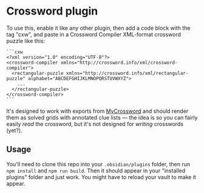 # Crossword plugin

To use this, enable it like any other plugin, then add a code block with the tag "cxw", and paste in a Crossword Compiler XML-format crossword puzzle like this:

    ```cxw
    <?xml version="1.0" encoding="UTF-8"?>
    <crossword-compiler xmlns="http://crossword.info/xml/crossword-compiler">
      <rectangular-puzzle xmlns="http://crossword.info/xml/rectangular-puzzle" alphabet="ABCDEFGHIJKLMNOPQRSTUVWXYZ">
        ...
      </rectangular-puzzle>
    </crossword-compiler>
    ```

It's designed to work with exports from [MyCrossword](https://www.mycrossword.co.uk) and should render them as solved grids with annotated clue lists — the idea is so you can fairly easily _read_ the crossword, but it's not designed for _writing_ crosswords (yet?).

## Usage

You'll need to clone this repo into your `.obsidian/plugins` folder, then run `npm install` and `npm run build`. Then it should appear in your "installed plugins" folder and just work. You might have to reload your vault to make it appear.
